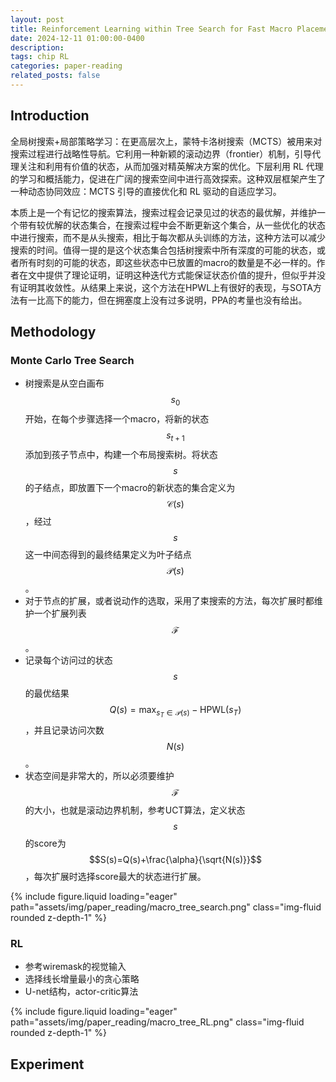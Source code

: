 ```yaml
---
layout: post
title: Reinforcement Learning within Tree Search for Fast Macro Placement
date: 2024-12-11 01:00:00-0400
description:
tags: chip RL
categories: paper-reading
related_posts: false
---
```


## Introduction

全局树搜索+局部策略学习：在更高层次上，蒙特卡洛树搜索（MCTS）被用来对搜索过程进行战略性导航。它利用一种新颖的滚动边界（frontier）机制，引导代理关注和利用有价值的状态，从而加强对精英解决方案的优化。下层利用 RL 代理的学习和概括能力，促进在广阔的搜索空间中进行高效探索。这种双层框架产生了一种动态协同效应：MCTS 引导的直接优化和 RL 驱动的自适应学习。

本质上是一个有记忆的搜索算法，搜索过程会记录见过的状态的最优解，并维护一个带有较优解的状态集合，在搜索过程中会不断更新这个集合，从一些优化的状态中进行搜索，而不是从头搜索，相比于每次都从头训练的方法，这种方法可以减少搜索的时间。值得一提的是这个状态集合包括树搜索中所有深度的可能的状态，或者所有时刻的可能的状态，即这些状态中已放置的macro的数量是不必一样的。作者在文中提供了理论证明，证明这种迭代方式能保证状态价值的提升，但似乎并没有证明其收敛性。从结果上来说，这个方法在HPWL上有很好的表现，与SOTA方法有一比高下的能力，但在拥塞度上没有过多说明，PPA的考量也没有给出。

## Methodology

### Monte Carlo Tree Search

- 树搜索是从空白画布$$s_0$$开始，在每个步骤选择一个macro，将新的状态$$s_{t+1}$$添加到孩子节点中，构建一个布局搜索树。将状态$$s$$的子结点，即放置下一个macro的新状态的集合定义为$$\mathcal{C}(s)$$，经过$$s$$这一中间态得到的最终结果定义为叶子结点$$\mathcal{P}(s)$$。
- 对于节点的扩展，或者说动作的选取，采用了束搜索的方法，每次扩展时都维护一个扩展列表$$\mathcal{F}$$。
- 记录每个访问过的状态$$s$$的最优结果$$Q(s)=\max_{s_T\in \mathcal{P}(s)} -\text{HPWL}(s_T)$$，并且记录访问次数$$N(s)$$。
- 状态空间是非常大的，所以必须要维护$$\mathcal{F}$$的大小，也就是滚动边界机制，参考UCT算法，定义状态$$s$$的score为$$S(s)=Q(s)+\frac{\alpha}{\sqrt{N(s)}}$$，每次扩展时选择score最大的状态进行扩展。


{% include figure.liquid loading="eager" path="assets/img/paper_reading/macro_tree_search.png" class="img-fluid rounded z-depth-1" %}

### RL

- 参考wiremask的视觉输入
- 选择线长增量最小的贪心策略
- U-net结构，actor-critic算法


{% include figure.liquid loading="eager" path="assets/img/paper_reading/macro_tree_RL.png" class="img-fluid rounded z-depth-1" %}

## Experiment